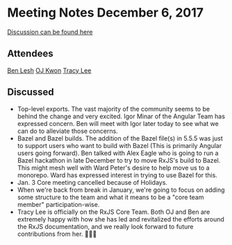 # Meeting Notes December 6, 2017

[Discussion can be found here](https://github.com/reactivex/rxjs-core-notes/pull/21)

## Attendees

[Ben Lesh](https://github.com/benlesh)
[OJ Kwon](https://github.com/kwonoj)
[Tracy Lee](http://github.com/ladyleet)

## Discussed

- Top-level exports. The vast majority of the community seems to be behind the change and very excited. Igor Minar of the Angular Team has expressed concern. Ben will meet with Igor later today to see what we can do to alleviate those concerns.
- Bazel and Bazel builds. The addition of the Bazel file(s) in 5.5.5 was just to support users who want to build with Bazel (This is primarily Angular users going forward). Ben talked with Alex Eagle who is going to run a Bazel hackathon in late December to try to move RxJS's build to Bazel. This might mesh well with Ward Peter's desire to help move us to a monorepo. Ward has expressed interest in trying to use Bazel for this.
- Jan. 3 Core meeting cancelled because of Holidays.
- When we're back from break in January, we're going to focus on adding some structure to the team and what it means to be a "core team member" participation-wise.
- Tracy Lee is officially on the RxJS Core Team. Both OJ and Ben are extremely happy with how she has led and revitalized the efforts around the RxJS documentation, and we really look forward to future contributions from her. 👏👏👏
